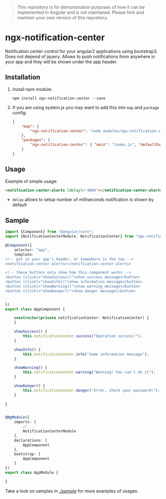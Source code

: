 > This repository is for demonstration purposes of how it can be implemented in Angular and is not maintaned. Please fork and maintain your own version of this repository.

# ngx-notification-center

Notification center control for your angular2 applications using bootstrap3. Does not depend of jquery.
Allows to push notifications from anywhere in your app and they will be shown under the app header.

## Installation

1. Install npm module:

    `npm install ngx-notification-center --save`

2. If you are using system.js you may want to add this into `map` and `package` config:

    ```json
    {
        "map": {
            "ngx-notification-center": "node_modules/ngx-notification-center"
        },
        "packages": {
            "ngx-notification-center": { "main": "index.js", "defaultExtension": "js" }
        }
    }
    ```

## Usage

Example of simple usage:

```html
<notification-center-alerts [delay]="4000"></notification-center-alerts>
```

* `delay` allows to setup number of milliseconds notification is shown by default

## Sample

```typescript
import {Component} from "@angular/core";
import {NotificationCenterModule, NotificationCenter} from "ngx-notification-center";

@Component({
    selector: "app",
    template: `
<!-- put in your app's header, or somewhere in the top -->
<notification-center-alerts></notification-center-alerts>

<!-- these buttons only show how this component works -->
<button (click)="showSuccess()">show success message</button>
<button (click)="showInfo()">show information message</button>
<button (click)="showWarning()">show warning message</button>
<button (click)="showDanger()">show danger message</button>

`
})
export class AppComponent {

    constructor(private notificationCenter: NotificationCenter) {
    }

    showSuccess() {
        this.notificationCenter.success("Operation success!");
    }

    showInfo() {
        this.notificationCenter.info("Some information message");
    }

    showWarning() {
        this.notificationCenter.warning("Warning! You can't do it");
    }

    showDanger() {
        this.notificationCenter.danger("Error, check your password!");
    }
    
}


@NgModule({
    imports: [
        // ...
        NotificationCenterModule
    ],
    declarations: [
        AppComponent
    ],
    bootstrap: [
        AppComponent
    ]
})
export class AppModule {

}
```

Take a look on samples in [./sample](https://github.com/pleerock/ngx-notification-center/tree/master/sample) for more examples of
usages.

